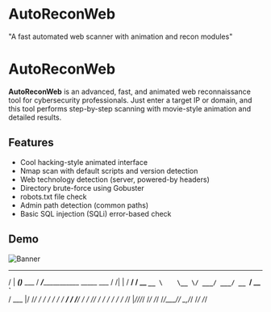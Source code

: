 # AutoReconWeb
"A fast automated web scanner with animation and recon modules"
# AutoReconWeb

**AutoReconWeb** is an advanced, fast, and animated web reconnaissance tool for cybersecurity professionals. Just enter a target IP or domain, and this tool performs step-by-step scanning with movie-style animation and detailed results.

## Features

- Cool hacking-style animated interface
- Nmap scan with default scripts and version detection
- Web technology detection (server, powered-by headers)
- Directory brute-force using Gobuster
- robots.txt file check
- Admin path detection (common paths)
- Basic SQL injection (SQLi) error-based check

## Demo

![Banner](https://img.shields.io/badge/Style-Terminal-green)
___        _              _____                         
   /   |  ____(_)___ ___     / ___/______________ _____ ___ 
  / /| | / __/ / __ `__ \    \__ \/ ___/ ___/ __ `/ __ `__ \
 / ___ |/ /_/ / / / / / /   ___/ / /__/ /  / /_/ / / / / / /
/_/  |_/___/_/_/ /_/ /_/   /____/\___/_/   \__,_/_/ /_/ /_/
